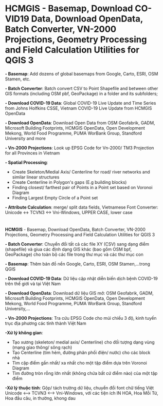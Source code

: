 # HCMGIS - Basemap, Download CO-VID19 Data, Download OpenData, Batch Converter,  VN-2000 Projections, Geometry Processing and Field Calculation Utilities for QGIS 3

**- Basemap**: Add dozens of global basemaps from Google, Carto, ESRI, OSM Stamen, etc.

**- Batch Converter**: Batch convert CSV to Point Shapefile and between other GIS formats (including OSM pbf, GeoPackage) in a folder and its subfolders;

**- Download COVID-19 Data**:  Global COVID-19 Live Update and Time Series from Johns Holfkins CSSE, Vietnam COVID-19 Live Update from HCMGIS OpenData

**- Download OpenData**:  Download Open Data from OSM Geofabrik, GADM, Microsoft Building Footprints, HCMGIS OpenData, Open Development Mekong, World Food Programme, PUMA WorBank Group, Standford University and more

**- Vn-2000 Projections**:  Look up EPSG Code for Vn-2000/ TM3 Projection for all Provinces in Vietnam


**- Spatial Processing**: 

+ Create Skeleton/Medial Axis/ Centerline for road/ river networks and similar linear structures
+ Create Centerline in Polygon's gaps (E.g building blocks)
+ Finding closest/ farthest pair of Points in a Point set based on Voronoi Diagram
+ Finding Largest Empty Circle of a Point set

**- Attribute Calculation**: merge/ split data fields, Vietnamese Font Converter: Unicode <-> TCVN3 <-> Vni-Windows, UPPER CASE, lower case


# 

**HCMGIS** - Basemap, Download OpenData, Batch Converter,  VN-2000 Projections, Geometry Processing and Field Calculation Utilities for QGIS 3

**- Batch Converter**: Chuyển đổi tất cả các file XY (CSV) sang dạng điểm (shapefile) và giua các định dạng GIS khác (bao gồm OSM bpf, GeoPackage) cho toàn bộ các file trong thư mục và các thư mục con

**- Basemap**: Thêm bản đồ nền Google, Carto, ESRI, OSM Stamen,...trong QGIS

**- Download COVID-19 Data**:  Dữ liệu cập nhật diễn biến dịch bệnh COVID-19 trên thế giới và tại Việt Nam

**- Download OpenData**:  Download dữ liệu GIS mở: OSM Geofabrik, GADM, Microsoft Building Footprints, HCMGIS OpenData, Open Development Mekong, World Food Programme, PUMA WorBank Group, Standford University,...

**- Vn-2000 Projections**:  Tra cứu EPSG Code cho múi chiếu 3 độ, kinh tuyến trục địa phương các tỉnh thành Việt Nam


**-Xử lý không gian**: 
+ Tạo xương (skeleton/ medial axis/ Centerline) cho đối tượng dạng vùng (mạng giao thông/ sông rạch)
+ Tạo Centerline (tim hẻm, đường phân phối điện/ nước) cho các block nhà 
+ Tìm cặp điểm gần nhất/ xa nhất cho một tập điểm dựa trên Voronoi Diagram
+ Tìm đường tròn rỗng lớn nhất (không chứa bất cứ điểm nào) của một tập điểm

**-Xử lý thuộc tính**: Gộp/ tách trường dữ liệu, chuyển đổi font chữ tiếng Việt Unicode <--> TCVN3 <--> Vni-Windows, với các tiện ích IN HOA, Hoa Mỗi Từ, Hoa đầu câu, in thường, khong dau

